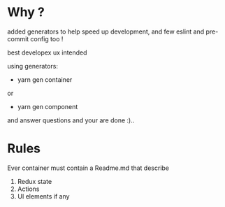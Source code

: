 # Why ?

added generators to help speed up development, and few eslint and pre-commit config too !

best developex ux intended


using generators:

- yarn gen container

or

- yarn gen component

and answer questions and your are done :)..



# Rules

Ever container must contain a Readme.md that describe

1. Redux state
2. Actions
3. UI elements if any